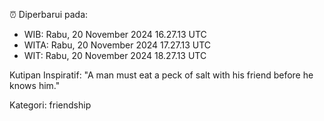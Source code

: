 ⏰ Diperbarui pada:
- WIB: Rabu, 20 November 2024 16.27.13 UTC
- WITA: Rabu, 20 November 2024 17.27.13 UTC
- WIT: Rabu, 20 November 2024 18.27.13 UTC

Kutipan Inspiratif:
"A man must eat a peck of salt with his friend before he knows him."


Kategori: friendship

